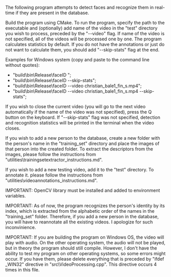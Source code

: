 The following program attempts to detect faces and recognize them in real-time if they are present in the database.

Build the program using CMake.
To run the program, specify the path to the executable and (optionally) add name of the video in the "test" directory you wish to process, preceded by the "--video" flag.
If name of the video is not specified, all of the videos will be processed one by one.
The program calculates statistics by default. If you do not have the annotations or just do not want to calculate them, you should add "--skip-stats" flag at the end.

Examples for Windows system (copy and paste to the command line without quotes):
- "build\bin\Release\faceID ";
- "build\bin\Release\faceID --skip-stats";
- "build\bin\Release\faceID --video christian_bale1_fin_s.mp4";
- "build\bin\Release\faceID --video christian_bale1_fin_s.mp4 --skip-stats";

If you wish to close the current video (you will go to the next video automatically if the name of the video was not specified), press the Q button on the keyboard.
If "--skip-stats" flag was not specified, detection and recognition statistics will be printed in the terminal when the video closes.

If you wish to add a new person to the database, create a new folder with the person's name in the "training_set" directory and place the images of that person into the created folder. To extract the descriptors from the images, please follow the instructions from "utilities\trainingsetextractor_instructions.md".

If you wish to add a new testing video, add it to the "test" directory. To annotate it. please follow the instructions from "utilities\videoannotations_instructions.md".

IMPORTANT: OpenCV library must be installed and added to environment variables.

IMPORTANT: As of now, the program recognizes the person's identity by its index, which is extracted from the alphabetic order of the names in the "training_set" folder. Therefore, if you add a new person in the database, you will have to reannotate all the existing videos. I apologize for such inconvinience.

IMPORTANT: If you are building the program on Windows OS, the video will play with audio. On the other operating system, the audio will not be played, but in theory the program should still compile. However, I don't have the ability to test my program on other operating systems, so some errors might occur. If you have them, please delete everything that is preceded by "ifdef _WIN32" directive in "src\VideoProcessing.cpp". This directive occurs 4 times in this file.
